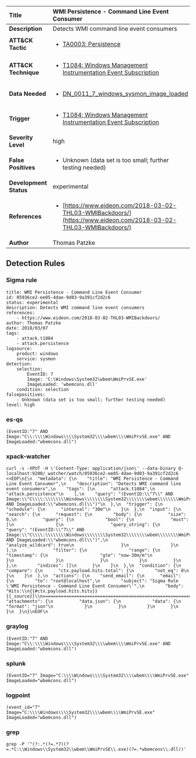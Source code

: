 | Title                    | WMI Persistence - Command Line Event Consumer       |
|:-------------------------|:------------------|
| **Description**          | Detects WMI command line event consumers |
| **ATT&amp;CK Tactic**    |  <ul><li>[TA0003: Persistence](https://attack.mitre.org/tactics/TA0003)</li></ul>  |
| **ATT&amp;CK Technique** | <ul><li>[T1084: Windows Management Instrumentation Event Subscription](https://attack.mitre.org/techniques/T1084)</li></ul>  |
| **Data Needed**          | <ul><li>[DN_0011_7_windows_sysmon_image_loaded](../Data_Needed/DN_0011_7_windows_sysmon_image_loaded.md)</li></ul>  |
| **Trigger**              | <ul><li>[T1084: Windows Management Instrumentation Event Subscription](../Triggers/T1084.md)</li></ul>  |
| **Severity Level**       | high |
| **False Positives**      | <ul><li>Unknown (data set is too small; further testing needed)</li></ul>  |
| **Development Status**   | experimental |
| **References**           | <ul><li>[https://www.eideon.com/2018-03-02-THL03-WMIBackdoors/](https://www.eideon.com/2018-03-02-THL03-WMIBackdoors/)</li></ul>  |
| **Author**               | Thomas Patzke |


## Detection Rules

### Sigma rule

```
title: WMI Persistence - Command Line Event Consumer
id: 05936ce2-ee05-4dae-9d03-9a391cf2d2c6
status: experimental
description: Detects WMI command line event consumers
references:
    - https://www.eideon.com/2018-03-02-THL03-WMIBackdoors/
author: Thomas Patzke
date: 2018/03/07
tags:
    - attack.t1084
    - attack.persistence
logsource:
    product: windows
    service: sysmon
detection:
    selection:
        EventID: 7
        Image: 'C:\Windows\System32\wbem\WmiPrvSE.exe'
        ImageLoaded: 'wbemcons.dll'
    condition: selection
falsepositives: 
    - Unknown (data set is too small; further testing needed)
level: high

```





### es-qs
    
```
(EventID:"7" AND Image:"C\\:\\\\Windows\\\\System32\\\\wbem\\\\WmiPrvSE.exe" AND ImageLoaded:"wbemcons.dll")
```


### xpack-watcher
    
```
curl -s -XPUT -H \'Content-Type: application/json\' --data-binary @- localhost:9200/_watcher/watch/05936ce2-ee05-4dae-9d03-9a391cf2d2c6 <<EOF\n{\n  "metadata": {\n    "title": "WMI Persistence - Command Line Event Consumer",\n    "description": "Detects WMI command line event consumers",\n    "tags": [\n      "attack.t1084",\n      "attack.persistence"\n    ],\n    "query": "(EventID:\\"7\\" AND Image:\\"C\\\\:\\\\\\\\Windows\\\\\\\\System32\\\\\\\\wbem\\\\\\\\WmiPrvSE.exe\\" AND ImageLoaded:\\"wbemcons.dll\\")"\n  },\n  "trigger": {\n    "schedule": {\n      "interval": "30m"\n    }\n  },\n  "input": {\n    "search": {\n      "request": {\n        "body": {\n          "size": 0,\n          "query": {\n            "bool": {\n              "must": [\n                {\n                  "query_string": {\n                    "query": "(EventID:\\"7\\" AND Image:\\"C\\\\:\\\\\\\\Windows\\\\\\\\System32\\\\\\\\wbem\\\\\\\\WmiPrvSE.exe\\" AND ImageLoaded:\\"wbemcons.dll\\")",\n                    "analyze_wildcard": true\n                  }\n                }\n              ],\n              "filter": {\n                "range": {\n                  "timestamp": {\n                    "gte": "now-30m/m"\n                  }\n                }\n              }\n            }\n          }\n        },\n        "indices": []\n      }\n    }\n  },\n  "condition": {\n    "compare": {\n      "ctx.payload.hits.total": {\n        "not_eq": 0\n      }\n    }\n  },\n  "actions": {\n    "send_email": {\n      "email": {\n        "to": "root@localhost",\n        "subject": "Sigma Rule \'WMI Persistence - Command Line Event Consumer\'",\n        "body": "Hits:\\n{{#ctx.payload.hits.hits}}{{_source}}\\n================================================================================\\n{{/ctx.payload.hits.hits}}",\n        "attachments": {\n          "data.json": {\n            "data": {\n              "format": "json"\n            }\n          }\n        }\n      }\n    }\n  }\n}\nEOF\n
```


### graylog
    
```
(EventID:"7" AND Image:"C\\:\\\\Windows\\\\System32\\\\wbem\\\\WmiPrvSE.exe" AND ImageLoaded:"wbemcons.dll")
```


### splunk
    
```
(EventID="7" Image="C:\\\\Windows\\\\System32\\\\wbem\\\\WmiPrvSE.exe" ImageLoaded="wbemcons.dll")
```


### logpoint
    
```
(event_id="7" Image="C:\\\\Windows\\\\System32\\\\wbem\\\\WmiPrvSE.exe" ImageLoaded="wbemcons.dll")
```


### grep
    
```
grep -P '^(?:.*(?=.*7)(?=.*C:\\Windows\\System32\\wbem\\WmiPrvSE\\.exe)(?=.*wbemcons\\.dll))'
```



